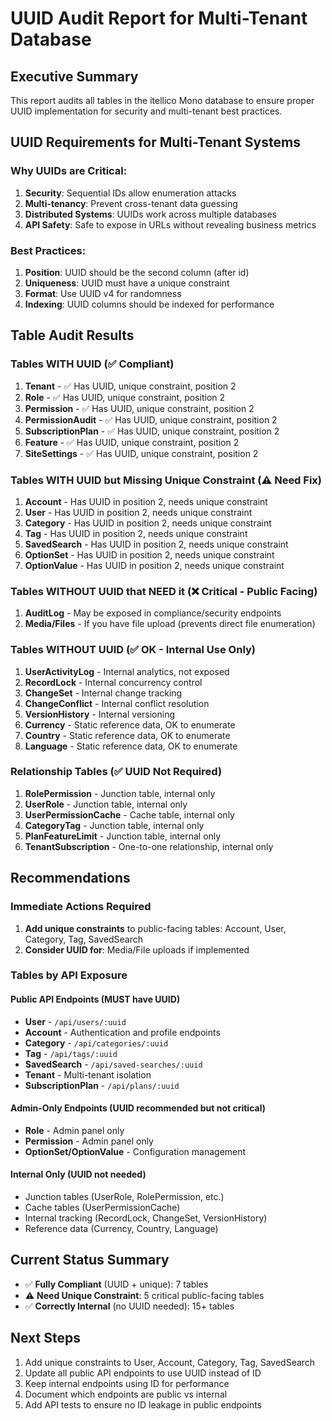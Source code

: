 # UUID Audit Report for Multi-Tenant Database

## Executive Summary
This report audits all tables in the itellico Mono database to ensure proper UUID implementation for security and multi-tenant best practices.

## UUID Requirements for Multi-Tenant Systems

### Why UUIDs are Critical:
1. **Security**: Sequential IDs allow enumeration attacks
2. **Multi-tenancy**: Prevent cross-tenant data guessing
3. **Distributed Systems**: UUIDs work across multiple databases
4. **API Safety**: Safe to expose in URLs without revealing business metrics

### Best Practices:
1. **Position**: UUID should be the second column (after id)
2. **Uniqueness**: UUID must have a unique constraint
3. **Format**: Use UUID v4 for randomness
4. **Indexing**: UUID columns should be indexed for performance

## Table Audit Results

### Tables WITH UUID (✅ Compliant)
1. **Tenant** - ✅ Has UUID, unique constraint, position 2
2. **Role** - ✅ Has UUID, unique constraint, position 2  
3. **Permission** - ✅ Has UUID, unique constraint, position 2
4. **PermissionAudit** - ✅ Has UUID, unique constraint, position 2
5. **SubscriptionPlan** - ✅ Has UUID, unique constraint, position 2
6. **Feature** - ✅ Has UUID, unique constraint, position 2
7. **SiteSettings** - ✅ Has UUID, unique constraint, position 2

### Tables WITH UUID but Missing Unique Constraint (⚠️ Need Fix)
1. **Account** - Has UUID in position 2, needs unique constraint
2. **User** - Has UUID in position 2, needs unique constraint  
3. **Category** - Has UUID in position 2, needs unique constraint
4. **Tag** - Has UUID in position 2, needs unique constraint
5. **SavedSearch** - Has UUID in position 2, needs unique constraint
6. **OptionSet** - Has UUID in position 2, needs unique constraint
7. **OptionValue** - Has UUID in position 2, needs unique constraint

### Tables WITHOUT UUID that NEED it (❌ Critical - Public Facing)
1. **AuditLog** - May be exposed in compliance/security endpoints
2. **Media/Files** - If you have file upload (prevents direct file enumeration)

### Tables WITHOUT UUID (✅ OK - Internal Use Only)
1. **UserActivityLog** - Internal analytics, not exposed
2. **RecordLock** - Internal concurrency control
3. **ChangeSet** - Internal change tracking
4. **ChangeConflict** - Internal conflict resolution
5. **VersionHistory** - Internal versioning
6. **Currency** - Static reference data, OK to enumerate
7. **Country** - Static reference data, OK to enumerate
8. **Language** - Static reference data, OK to enumerate

### Relationship Tables (✅ UUID Not Required)
1. **RolePermission** - Junction table, internal only
2. **UserRole** - Junction table, internal only
3. **UserPermissionCache** - Cache table, internal only
4. **CategoryTag** - Junction table, internal only
5. **PlanFeatureLimit** - Junction table, internal only
6. **TenantSubscription** - One-to-one relationship, internal only

## Recommendations

### Immediate Actions Required
1. **Add unique constraints** to public-facing tables: Account, User, Category, Tag, SavedSearch
2. **Consider UUID for**: Media/File uploads if implemented

### Tables by API Exposure

#### Public API Endpoints (MUST have UUID)
- **User** - `/api/users/:uuid` 
- **Account** - Authentication and profile endpoints
- **Category** - `/api/categories/:uuid`
- **Tag** - `/api/tags/:uuid`
- **SavedSearch** - `/api/saved-searches/:uuid`
- **Tenant** - Multi-tenant isolation
- **SubscriptionPlan** - `/api/plans/:uuid`

#### Admin-Only Endpoints (UUID recommended but not critical)
- **Role** - Admin panel only
- **Permission** - Admin panel only
- **OptionSet/OptionValue** - Configuration management

#### Internal Only (UUID not needed)
- Junction tables (UserRole, RolePermission, etc.)
- Cache tables (UserPermissionCache)
- Internal tracking (RecordLock, ChangeSet, VersionHistory)
- Reference data (Currency, Country, Language)

## Current Status Summary
- ✅ **Fully Compliant** (UUID + unique): 7 tables
- ⚠️ **Need Unique Constraint**: 5 critical public-facing tables
- ✅ **Correctly Internal** (no UUID needed): 15+ tables

## Next Steps
1. Add unique constraints to User, Account, Category, Tag, SavedSearch
2. Update all public API endpoints to use UUID instead of ID
3. Keep internal endpoints using ID for performance
4. Document which endpoints are public vs internal
5. Add API tests to ensure no ID leakage in public endpoints